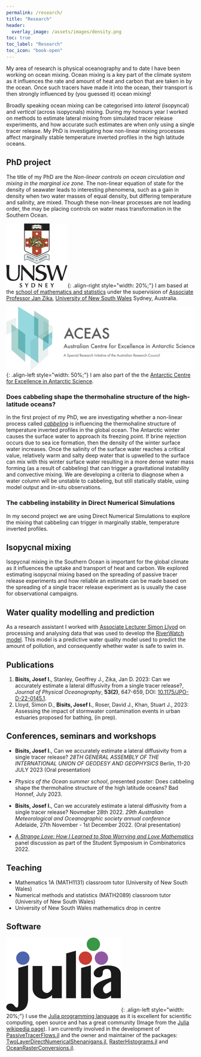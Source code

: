 ```yaml
---
permalink: /research/
title: "Research"
header:
  overlay_image: /assets/images/density.png
toc: true
toc_label: "Research"
toc_icon: "book-open"
---
```


My area of research is physical oceanography and to date I have been working on ocean mixing.
Ocean mixing is a key part of the climate system as it influences the rate and amount of heat and carbon that are taken in by the ocean.
Once such tracers have made it into the ocean, their transport is then strongly influenced by (you guessed it) ocean mixing!

Broadly speaking ocean mixing can be categorised into *lateral* (isopyncal) and *vertical* (across isopycnals) mixing.
During my honours year I worked on methods to estimate lateral mixing from simulated tracer release experiments, and how accurate such estimates are when only using a single tracer release.
My PhD is investigating how non-linear mixing processes affect marginally stable temperature inverted profiles in the high latitude oceans.

## PhD project

The title of my PhD are the *Non-linear controls on ocean circulation and mixing in the marginal ice zone*.
The non-linear equation of state for the density of seawater leads to interesting phenomena, such as a gain in density when two water masses of equal density, but differing temperature and salinity, are mixed.
Though these non-linear processes are not leading order, the may be placing controls on water mass transformation in the Southern Ocean.

![image-right](/assets/images/unsw-crest.png){: .align-right style="width: 20%;"} I am based at the [school of mathematics and statistics](https://www.unsw.edu.au/science/our-schools/maths) under the supervision of [Associate Professor Jan Zika](https://sites.google.com/view/janzika/home), [University of New South Wales](https://www.unsw.edu.au/) Sydney, Australia.

![image-left](/assets/images/ACEAS_logo_1.png){: .align-left style="width: 50%;"} I am also part of the the [Antarctic Centre for Excellence in Antarctic Science](https://antarctic.org.au/).

### Does cabbeling shape the thermohaline structure of the high-latitude oceans?

In the first project of my PhD, we are investigating whether a non-linear process called [*cabbeling*](https://en.wikipedia.org/wiki/Cabbeling) is influencing the thermohaline structure of temperature inverted profiles in the global ocean.
The Antarctic winter causes the surface water to approach its freezing point.
If brine rejection occurs due to sea ice formation, then the density of the winter surface water increases.
Once the salinity of the surface water reaches a critical value, relatively warm and salty deep water that is upwelled to the surface can mix with this winter surface water resulting in a more dense water mass forming (as a result of cabbeling) that can trigger a gravitational instability and convective mixing.
We are developing a criteria to diagnose when a water column will be unstable to cabbeling, but still statically stable, using model output and in-situ observations.

### The cabbeling instability in Direct Numerical Simulations

In my second project we are using Direct Numerical Simulations to explore the mixing that cabbeling can trigger in marginally stable, temperature inverted profiles.

## Isopycnal mixing

Isopycnal mixing in the Southern Ocean is important for the global climate as it influences the uptake and transport of heat and carbon.
We explored estimating isopycnal mixing based on the spreading of passive tracer release experiments and how reliable an estimate can be made based on the spreading of a single tracer release experiment as is usually the case for observational campaigns.

## Water quality modelling and prediction

As a research assistant I worked with [Associate Lecturer Simon Llyod](https://www.unsw.edu.au/staff/simon-lloyd) on processing and analysing data that was used to develop the [RiverWatch model](https://urbanplunge.sydneywater.com.au/content/dam/sydneywater/urban-plunge/documents/Riverwatch%20Predictive%20Model%20fact%20sheet_online.pdf).
This model is a predictive water quality model used to predict the amount of pollution, and consequently whether water is safe to swim in.

## Publications

1. **Bisits, Josef I.**, Stanley, Geoffrey J., Zika, Jan D. 2023: Can we accurately estimate a lateral diffusivity from a single tracer release?, *Journal of Physical Oceanography*, **53(2)**, 647-659, DOI: [10.1175/JPO-D-22-0145.1](https://journals.ametsoc.org/view/journals/phoc/aop/JPO-D-22-0145.1/JPO-D-22-0145.1.xml).
2. Lloyd, Simon D., **Bisits, Josef I.**, Roser, David J., Khan, Stuart J., 2023: Assessing the impact of stormwater contamination events in urban estuaries proposed for bathing, (in prep).

## Conferences, seminars and workshops

- **Bisits, Josef I.**, Can we accurately estimate a lateral diffusivity from a single tracer release? *28TH GENERAL ASSEMBLY OF THE INTERNATIONAL UNION OF GEODESY AND GEOPHYSICS* Berlin, 11-20 JULY 2023 (Oral presentation)

- *Physics of the Ocean summer school*, presented poster: Does cabbeling shape the thermohaline structure of the high latitude oceans? Bad Honnef, July 2023.

- **Bisits, Josef I.**, Can we accurately estimate a lateral diffusivity from a single tracer release? Novmeber 28th 2022. *29th Australian Meteorological and Oceanographic society annual conference* Adelaide, 27th November - 1st December 2022. (Oral presentation)

- *[A Strange Love: How I Learned to Stop Worrying and Love Mathematics](https://youtu.be/X0MHSEBi7bQ)* panel discussion as part of the Student Symposium in Combinatorics 2022.

## Teaching

- Mathematics 1A (MATH1131) classroom tutor (University of New South Wales)
- Numerical methods and statistics (MATH2089) classroom tutor (University of New South Wales)
- University of New South Wales mathematics drop in centre

## Software

![image-left](/assets/images/Julia_Programming_Language_Logo.svg){: .align-left style="width: 20%;"} I use the [Julia programming language](https://julialang.org/) as it is excellent for scientific computing, open source and has a great community (Image from the [Julia wikipedia page](https://en.wikipedia.org/wiki/Julia_(programming_language))).
I am currently involved in the development of [PassiveTracerFlows.jl](https://fourierflows.github.io/PassiveTracerFlowsDocumentation/stable/) and the owner and maintainer of the packages: [TwoLayerDirectNumericalShenanigans.jl](https://github.com/jbisits/TwoLayerDirectNumericalShenanigans.jl), [RasterHistograms.jl](https://github.com/jbisits/RasterHistograms.jl) and [OceanRasterConversions.jl](https://jbisits.github.io/OceanRasterConversions.jl/dev/).
